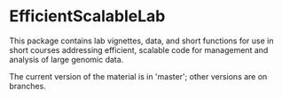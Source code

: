 # EfficientScalableLab

This package contains lab vignettes, data, and short functions for use
in short courses addressing efficient, scalable code for management
and analysis of large genomic data.

The current version of the material is in 'master'; other versions are
on branches.
